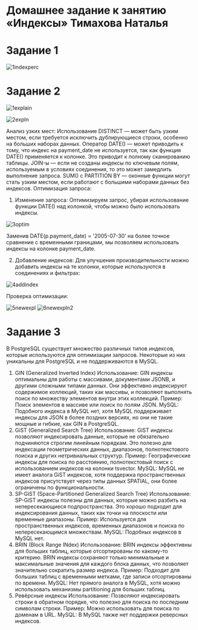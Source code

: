 # Домашнее задание к занятию «Индексы» Тимахова Наталья

# Задание 1
![1indexperc](https://github.com/timakhova/hw_Indexes/blob/main/1-1indexperc.png)

# Задание 2

![1explain](https://github.com/timakhova/hw_Indexes/blob/main/2-1explain.png)

![2expln](https://github.com/timakhova/hw_Indexes/blob/main/2-2expln.png)

Анализ узких мест:
Использование DISTINCT — может быть узким местом, если требуется исключить дублирующиеся строки, особенно на больших наборах данных.
Оператор DATE() — может приводить к тому, что индекс на payment_date не используется, так как функция DATE() применяется к колонке. Это приводит к полному сканированию таблицы.
JOIN-ы — если не созданы индексы по ключевым полям, используемым в условиях соединения, то это может замедлить выполнение запроса.
SUM() с PARTITION BY — оконные функции могут стать узким местом, если работают с большими наборами данных без индексов.
Оптимизация запроса:

1. Изменение запроса:
Оптимизируем запрос, убирая использование функции DATE() над колонкой, чтобы можно было использовать индексы.

![3optim](https://github.com/timakhova/hw_Indexes/blob/main/2-3optim.png)

Заменив DATE(p.payment_date) = '2005-07-30' на более точное сравнение с временными границами, мы позволяем использовать индексы на колонке payment_date.

2. Добавление индексов:
Для улучшения производительности можно добавить индексы на те колонки, которые используются в соединениях и фильтрах:

![4addindex](https://github.com/timakhova/hw_Indexes/blob/main/2-4addindex.png)

Проверка оптимизации:

![5newexpl](https://github.com/timakhova/hw_Indexes/blob/main/2-5newexpl.png)
![6newexpln2](https://github.com/timakhova/hw_Indexes/blob/main/2-6newexpln2.png)

# Задание 3

В PostgreSQL существует множество различных типов индексов, которые используются для оптимизации запросов. Некоторые из них уникальны для PostgreSQL и не поддерживаются в MySQL.

1. GIN (Generalized Inverted Index)
Использование: GIN индексы оптимальны для работы с массивами, документами JSONB, и другими сложными типами данных. Они эффективно индексируют содержимое коллекций, таких как массивы, и позволяют выполнять поиск по множеству элементов внутри этих коллекций.
Пример: Поиск элементов в массиве или поиск по полям JSON.
MySQL: Подобного индекса в MySQL нет, хотя MySQL поддерживает индексы для JSON в более поздних версиях, но они не такие мощные и гибкие, как GIN в PostgreSQL.
2. GiST (Generalized Search Tree)
Использование: GiST индексы позволяют индексировать данные, которые не обязательно подчиняются строгим линейным порядкам. Это полезно для индексации геометрических данных, диапазонов, полнотекстового поиска и других нетривиальных структур.
Пример: Географические индексы для поиска по расстоянию, полнотекстовый поиск с использованием индексов на колонки tsvector.
MySQL: MySQL не имеет аналога GiST индексов, хотя поддержка пространственных индексов присутствует через типы данных SPATIAL, они более ограничены по функциональности.
3. SP-GiST (Space-Partitioned Generalized Search Tree)
Использование: SP-GiST индексы полезны для данных, которые можно разбить на непересекающиеся подпространства. Это хорошо подходит для индексирования данных, таких как точки на плоскости или временные диапазоны.
Пример: Используется для пространственных индексов, временных диапазонов и поиска по непересекающимся множествам.
MySQL: Подобных индексов в MySQL нет.
4. BRIN (Block Range INdex)
Использование: BRIN индексы эффективны для больших таблиц, которые отсортированы по какому-то критерию. BRIN индексы сохраняют только минимальные и максимальные значения для каждого блока данных, что позволяет значительно сократить размер индекса.
Пример: Подходит для больших таблиц с временными метками, где записи отсортированы по времени.
MySQL: Нет прямого аналога в MySQL, хотя можно использовать механизмы partitioning для больших таблиц.
5. Ревёрсные индексы
Использование: Позволяют индексировать строки в обратном порядке, что полезно для поиска по последним символам строки.
Пример: Можно использовать для поиска по доменам в URL.
MySQL: В MySQL также нет поддержки реверсных индексов.
